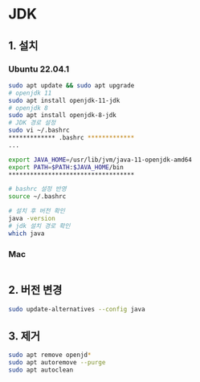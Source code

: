 # JDK

## 1. 설치

### Ubuntu 22.04.1

```bash
sudo apt update && sudo apt upgrade
# openjdk 11
sudo apt install openjdk-11-jdk
# openjdk 8
sudo apt install openjdk-8-jdk
# JDK 경로 설정
sudo vi ~/.bashrc
************* .bashrc *************
...

export JAVA_HOME=/usr/lib/jvm/java-11-openjdk-amd64
export PATH=$PATH:$JAVA_HOME/bin
***********************************

# bashrc 설정 반영
source ~/.bashrc

# 설치 후 버전 확인
java -version
# jdk 설치 경로 확인
which java
```

### Mac

```bash

```

## 2. 버전 변경

```bash
sudo update-alternatives --config java
```

## 3. 제거

```bash
sudo apt remove openjd*
sudo apt autoremove --purge
sudo apt autoclean
```
